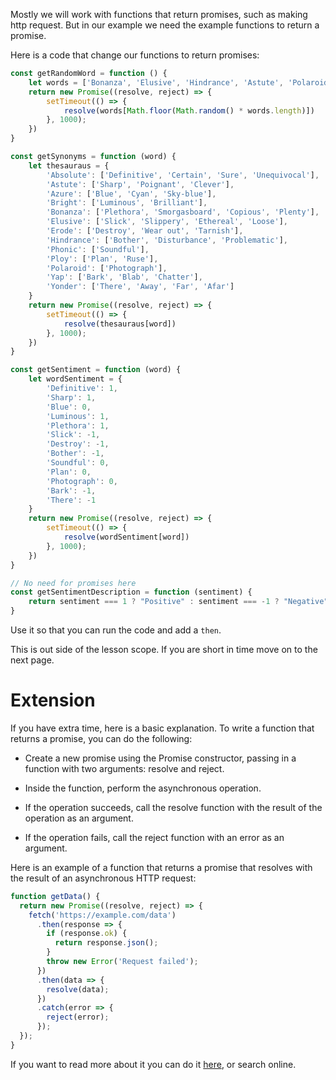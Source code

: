 Mostly we will work with functions that return promises, such as making http request.
But in our example we need the example functions to return a promise.

Here is a code that change our functions to return promises:
```js
const getRandomWord = function () {
    let words = ['Bonanza', 'Elusive', 'Hindrance', 'Astute', 'Polaroid', 'Phonic', 'Yonder']
    return new Promise((resolve, reject) => {
        setTimeout(() => {
            resolve(words[Math.floor(Math.random() * words.length)])
        }, 1000);
    })
}

const getSynonyms = function (word) {
    let thesauraus = {
        'Absolute': ['Definitive', 'Certain', 'Sure', 'Unequivocal'],
        'Astute': ['Sharp', 'Poignant', 'Clever'],
        'Azure': ['Blue', 'Cyan', 'Sky-blue'],
        'Bright': ['Luminous', 'Brilliant'],
        'Bonanza': ['Plethora', 'Smorgasboard', 'Copious', 'Plenty'],
        'Elusive': ['Slick', 'Slippery', 'Ethereal', 'Loose'],
        'Erode': ['Destroy', 'Wear out', 'Tarnish'],
        'Hindrance': ['Bother', 'Disturbance', 'Problematic'],
        'Phonic': ['Soundful'],
        'Ploy': ['Plan', 'Ruse'],
        'Polaroid': ['Photograph'],
        'Yap': ['Bark', 'Blab', 'Chatter'],
        'Yonder': ['There', 'Away', 'Far', 'Afar']
    }
    return new Promise((resolve, reject) => {
        setTimeout(() => {
            resolve(thesauraus[word])
        }, 1000);
    })
}

const getSentiment = function (word) {
    let wordSentiment = {
        'Definitive': 1,
        'Sharp': 1,
        'Blue': 0,
        'Luminous': 1,
        'Plethora': 1,
        'Slick': -1,
        'Destroy': -1,
        'Bother': -1,
        'Soundful': 0,
        'Plan': 0,
        'Photograph': 0,
        'Bark': -1,
        'There': -1
    }
    return new Promise((resolve, reject) => {
        setTimeout(() => {
            resolve(wordSentiment[word])
        }, 1000);
    })
}

// No need for promises here
const getSentimentDescription = function (sentiment) {
    return sentiment === 1 ? "Positive" : sentiment === -1 ? "Negative" : "Neutral"
}
```

Use it so that you can run the code and add a `then`.

This is out side of the lesson scope.
If you are short in time move on to the next page.

# Extension 
If you have extra time, here is a basic explanation.
To write a function that returns a promise, you can do the following:

* Create a new promise using the Promise constructor, passing in a function with two arguments: resolve and reject.
* Inside the function, perform the asynchronous operation.

* If the operation succeeds, call the resolve function with the result of the operation as an argument.

* If the operation fails, call the reject function with an error as an argument.

Here is an example of a function that returns a promise that resolves with the result of an asynchronous HTTP request:

```js
function getData() {
  return new Promise((resolve, reject) => {
    fetch('https://example.com/data')
      .then(response => {
        if (response.ok) {
          return response.json();
        }
        throw new Error('Request failed');
      })
      .then(data => {
        resolve(data);
      })
      .catch(error => {
        reject(error);
      });
  });
}
```

If you want to read more about it you can do it [here](https://www.freecodecamp.org/news/how-to-write-a-javascript-promise-4ed8d44292b8/), or search online.